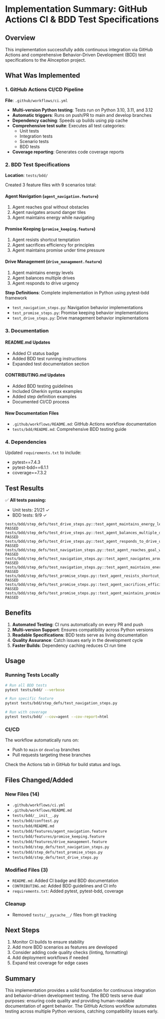 # Implementation Summary: GitHub Actions CI & BDD Test Specifications

## Overview

This implementation successfully adds continuous integration via GitHub Actions and comprehensive Behavior-Driven Development (BDD) test specifications to the AInception project.

## What Was Implemented

### 1. GitHub Actions CI/CD Pipeline

**File**: `.github/workflows/ci.yml`

- **Multi-version Python testing**: Tests run on Python 3.10, 3.11, and 3.12
- **Automatic triggers**: Runs on push/PR to main and develop branches
- **Dependency caching**: Speeds up builds using pip cache
- **Comprehensive test suite**: Executes all test categories:
  - Unit tests
  - Integration tests
  - Scenario tests
  - BDD tests
- **Coverage reporting**: Generates code coverage reports

### 2. BDD Test Specifications

**Location**: `tests/bdd/`

Created 3 feature files with 9 scenarios total:

#### Agent Navigation (`agent_navigation.feature`)
1. Agent reaches goal without obstacles
2. Agent navigates around danger tiles
3. Agent maintains energy while navigating

#### Promise Keeping (`promise_keeping.feature`)
1. Agent resists shortcut temptation
2. Agent sacrifices efficiency for principles
3. Agent maintains promise under time pressure

#### Drive Management (`drive_management.feature`)
1. Agent maintains energy levels
2. Agent balances multiple drives
3. Agent responds to drive urgency

**Step Definitions**: Complete implementation in Python using pytest-bdd framework
- `test_navigation_steps.py`: Navigation behavior implementations
- `test_promise_steps.py`: Promise keeping behavior implementations
- `test_drive_steps.py`: Drive management behavior implementations

### 3. Documentation

#### README.md Updates
- Added CI status badge
- Added BDD test running instructions
- Expanded test documentation section

#### CONTRIBUTING.md Updates
- Added BDD testing guidelines
- Included Gherkin syntax examples
- Added step definition examples
- Documented CI/CD process

#### New Documentation Files
- `.github/workflows/README.md`: GitHub Actions workflow documentation
- `tests/bdd/README.md`: Comprehensive BDD testing guide

### 4. Dependencies

Updated `requirements.txt` to include:
- pytest==7.4.3
- pytest-bdd==6.1.1
- coverage==7.3.2

## Test Results

✅ **All tests passing:**
- Unit tests: 21/21 ✓
- BDD tests: 9/9 ✓

```
tests/bdd/step_defs/test_drive_steps.py::test_agent_maintains_energy_levels PASSED
tests/bdd/step_defs/test_drive_steps.py::test_agent_balances_multiple_drives PASSED
tests/bdd/step_defs/test_drive_steps.py::test_agent_responds_to_drive_urgency PASSED
tests/bdd/step_defs/test_navigation_steps.py::test_agent_reaches_goal_without_obstacles PASSED
tests/bdd/step_defs/test_navigation_steps.py::test_agent_navigates_around_danger_tiles PASSED
tests/bdd/step_defs/test_navigation_steps.py::test_agent_maintains_energy_while_navigating PASSED
tests/bdd/step_defs/test_promise_steps.py::test_agent_resists_shortcut_temptation PASSED
tests/bdd/step_defs/test_promise_steps.py::test_agent_sacrifices_efficiency_for_principles PASSED
tests/bdd/step_defs/test_promise_steps.py::test_agent_maintains_promise_under_time_pressure PASSED
```

## Benefits

1. **Automated Testing**: CI runs automatically on every PR and push
2. **Multi-version Support**: Ensures compatibility across Python versions
3. **Readable Specifications**: BDD tests serve as living documentation
4. **Quality Assurance**: Catch issues early in the development cycle
5. **Faster Builds**: Dependency caching reduces CI run time

## Usage

### Running Tests Locally

```bash
# Run all BDD tests
pytest tests/bdd/ --verbose

# Run specific feature
pytest tests/bdd/step_defs/test_navigation_steps.py

# Run with coverage
pytest tests/bdd/ --cov=agent --cov-report=html
```

### CI/CD

The workflow automatically runs on:
- Push to `main` or `develop` branches
- Pull requests targeting these branches

Check the Actions tab in GitHub for build status and logs.

## Files Changed/Added

### New Files (14)
- `.github/workflows/ci.yml`
- `.github/workflows/README.md`
- `tests/bdd/__init__.py`
- `tests/bdd/conftest.py`
- `tests/bdd/README.md`
- `tests/bdd/features/agent_navigation.feature`
- `tests/bdd/features/promise_keeping.feature`
- `tests/bdd/features/drive_management.feature`
- `tests/bdd/step_defs/test_navigation_steps.py`
- `tests/bdd/step_defs/test_promise_steps.py`
- `tests/bdd/step_defs/test_drive_steps.py`

### Modified Files (3)
- `README.md`: Added CI badge and BDD documentation
- `CONTRIBUTING.md`: Added BDD guidelines and CI info
- `requirements.txt`: Added pytest, pytest-bdd, coverage

### Cleanup
- Removed `tests/__pycache__/` files from git tracking

## Next Steps

1. Monitor CI builds to ensure stability
2. Add more BDD scenarios as features are developed
3. Consider adding code quality checks (linting, formatting)
4. Add deployment workflows if needed
5. Expand test coverage for edge cases

## Summary

This implementation provides a solid foundation for continuous integration and behavior-driven development testing. The BDD tests serve dual purposes: ensuring code quality and providing human-readable documentation of agent behavior. The GitHub Actions workflow automates testing across multiple Python versions, catching compatibility issues early.
